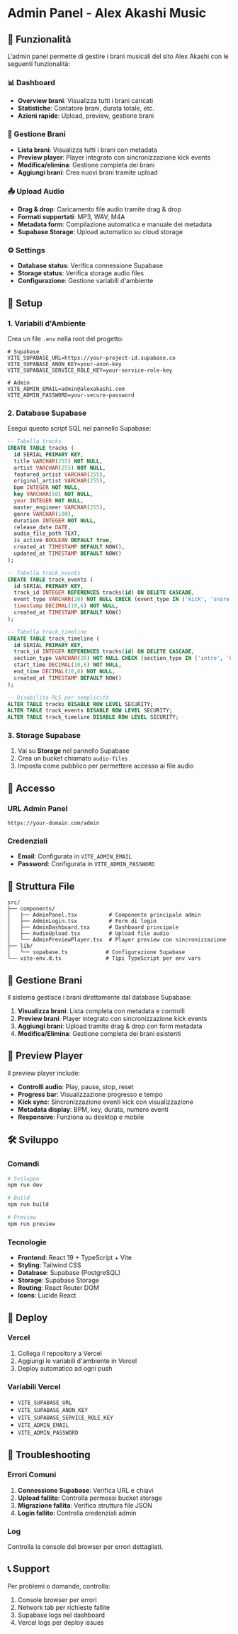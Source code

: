 # Admin Panel - Alex Akashi Music

## 🎵 Funzionalità

L'admin panel permette di gestire i brani musicali del sito Alex Akashi con le seguenti funzionalità:

### 📊 Dashboard
- **Overview brani**: Visualizza tutti i brani caricati
- **Statistiche**: Contatore brani, durata totale, etc.
- **Azioni rapide**: Upload, preview, gestione brani

### 🎵 Gestione Brani
- **Lista brani**: Visualizza tutti i brani con metadata
- **Preview player**: Player integrato con sincronizzazione kick events
- **Modifica/elimina**: Gestione completa dei brani
- **Aggiungi brani**: Crea nuovi brani tramite upload

### 📤 Upload Audio
- **Drag & drop**: Caricamento file audio tramite drag & drop
- **Formati supportati**: MP3, WAV, M4A
- **Metadata form**: Compilazione automatica e manuale dei metadata
- **Supabase Storage**: Upload automatico su cloud storage

### ⚙️ Settings
- **Database status**: Verifica connessione Supabase
- **Storage status**: Verifica storage audio files
- **Configurazione**: Gestione variabili d'ambiente

## 🚀 Setup

### 1. Variabili d'Ambiente
Crea un file `.env` nella root del progetto:

```env
# Supabase
VITE_SUPABASE_URL=https://your-project-id.supabase.co
VITE_SUPABASE_ANON_KEY=your-anon-key
VITE_SUPABASE_SERVICE_ROLE_KEY=your-service-role-key

# Admin
VITE_ADMIN_EMAIL=admin@alexakashi.com
VITE_ADMIN_PASSWORD=your-secure-password
```

### 2. Database Supabase
Esegui questo script SQL nel pannello Supabase:

```sql
-- Tabella tracks
CREATE TABLE tracks (
  id SERIAL PRIMARY KEY,
  title VARCHAR(255) NOT NULL,
  artist VARCHAR(255) NOT NULL,
  featured_artist VARCHAR(255),
  original_artist VARCHAR(255),
  bpm INTEGER NOT NULL,
  key VARCHAR(50) NOT NULL,
  year INTEGER NOT NULL,
  master_engineer VARCHAR(255),
  genre VARCHAR(100),
  duration INTEGER NOT NULL,
  release_date DATE,
  audio_file_path TEXT,
  is_active BOOLEAN DEFAULT true,
  created_at TIMESTAMP DEFAULT NOW(),
  updated_at TIMESTAMP DEFAULT NOW()
);

-- Tabella track_events
CREATE TABLE track_events (
  id SERIAL PRIMARY KEY,
  track_id INTEGER REFERENCES tracks(id) ON DELETE CASCADE,
  event_type VARCHAR(20) NOT NULL CHECK (event_type IN ('kick', 'snare', 'hihat')),
  timestamp DECIMAL(10,6) NOT NULL,
  created_at TIMESTAMP DEFAULT NOW()
);

-- Tabella track_timeline
CREATE TABLE track_timeline (
  id SERIAL PRIMARY KEY,
  track_id INTEGER REFERENCES tracks(id) ON DELETE CASCADE,
  section_type VARCHAR(20) NOT NULL CHECK (section_type IN ('intro', 'bridge', 'outro')),
  start_time DECIMAL(10,6) NOT NULL,
  end_time DECIMAL(10,6) NOT NULL,
  created_at TIMESTAMP DEFAULT NOW()
);

-- Disabilita RLS per semplicità
ALTER TABLE tracks DISABLE ROW LEVEL SECURITY;
ALTER TABLE track_events DISABLE ROW LEVEL SECURITY;
ALTER TABLE track_timeline DISABLE ROW LEVEL SECURITY;
```

### 3. Storage Supabase
1. Vai su **Storage** nel pannello Supabase
2. Crea un bucket chiamato `audio-files`
3. Imposta come pubblico per permettere accesso ai file audio

## 🔐 Accesso

### URL Admin Panel
```
https://your-domain.com/admin
```

### Credenziali
- **Email**: Configurata in `VITE_ADMIN_EMAIL`
- **Password**: Configurata in `VITE_ADMIN_PASSWORD`

## 📁 Struttura File

```
src/
├── components/
│   ├── AdminPanel.tsx          # Componente principale admin
│   ├── AdminLogin.tsx          # Form di login
│   ├── AdminDashboard.tsx      # Dashboard principale
│   ├── AudioUpload.tsx         # Upload file audio
│   └── AdminPreviewPlayer.tsx  # Player preview con sincronizzazione
├── lib/
│   └── supabase.ts            # Configurazione Supabase
└── vite-env.d.ts              # Tipi TypeScript per env vars
```

## 🎵 Gestione Brani

Il sistema gestisce i brani direttamente dal database Supabase:

1. **Visualizza brani**: Lista completa con metadata e controlli
2. **Preview brani**: Player integrato con sincronizzazione kick events
3. **Aggiungi brani**: Upload tramite drag & drop con form metadata
4. **Modifica/Elimina**: Gestione completa dei brani esistenti

## 🎵 Preview Player

Il preview player include:
- **Controlli audio**: Play, pause, stop, reset
- **Progress bar**: Visualizzazione progresso e tempo
- **Kick sync**: Sincronizzazione eventi kick con visualizzazione
- **Metadata display**: BPM, key, durata, numero eventi
- **Responsive**: Funziona su desktop e mobile

## 🛠️ Sviluppo

### Comandi
```bash
# Sviluppo
npm run dev

# Build
npm run build

# Preview
npm run preview
```

### Tecnologie
- **Frontend**: React 19 + TypeScript + Vite
- **Styling**: Tailwind CSS
- **Database**: Supabase (PostgreSQL)
- **Storage**: Supabase Storage
- **Routing**: React Router DOM
- **Icons**: Lucide React

## 🚀 Deploy

### Vercel
1. Collega il repository a Vercel
2. Aggiungi le variabili d'ambiente in Vercel
3. Deploy automatico ad ogni push

### Variabili Vercel
- `VITE_SUPABASE_URL`
- `VITE_SUPABASE_ANON_KEY`
- `VITE_SUPABASE_SERVICE_ROLE_KEY`
- `VITE_ADMIN_EMAIL`
- `VITE_ADMIN_PASSWORD`

## 🔧 Troubleshooting

### Errori Comuni
1. **Connessione Supabase**: Verifica URL e chiavi
2. **Upload fallito**: Controlla permessi bucket storage
3. **Migrazione fallita**: Verifica struttura file JSON
4. **Login fallito**: Controlla credenziali admin

### Log
Controlla la console del browser per errori dettagliati.

## 📞 Support

Per problemi o domande, controlla:
1. Console browser per errori
2. Network tab per richieste fallite
3. Supabase logs nel dashboard
4. Vercel logs per deploy issues
